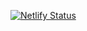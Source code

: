 [![Netlify Status](https://api.netlify.com/api/v1/badges/4cc8b485-c7e2-4e0e-a5fa-ec1a0bc56970/deploy-status)](https://app.netlify.com/sites/bloocas/deploys)
